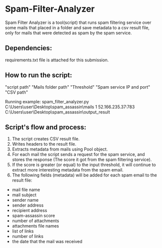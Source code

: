 # Spam-Filter-Analyzer

Spam Filter Analyzer is a tool(script) that runs spam filtering service over some mails that placed in a folder and save metadata to a csv result file, only for mails that were detected as spam by the spam service.

## Dependencies:

requirements.txt file is attached for this submission. 

## How to run the script:

"script path" "Mails folder path" "Threshold" "Spam service IP and port" "CSV path"

Running example: spam_filter_analyzer.py C:\Users\user\Desktop\spam_assassin\mails 1 52.166.235.37:783 C:\Users\user\Desktop\spam_assassin\output_result

## Script's flow and process:
1.	The script creates CSV result file.
2.	Writes headers to the result file.
3.	Extracts metadata from mails using Pool object. 
4.  For each mail the script sends a request for the spam service, and stores the response (The score it got 	from the spam filtering service).
5.  If the score is greater (or equal) to the input threshold, it will continue to extract more interesting 	metadata from the spam email.
6.  The following fields (metadata) will be added for each spam email to the result file:
  - mail file name
  -	mail subject
  -	sender name
  -	sender address
  -	recipient address
  -	spam-assassin score
  -	number of attachments
  -	attachments file names
  -	list of links
  -	number of links
  -	the date that the mail was received
